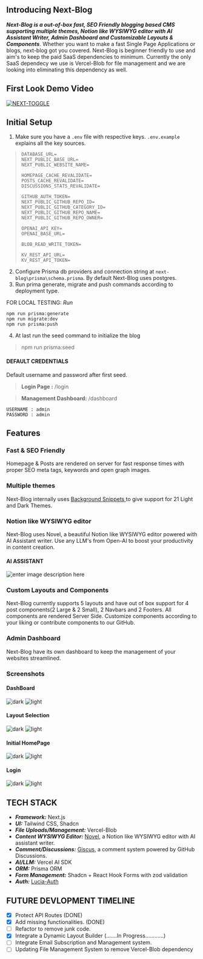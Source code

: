 ## Introducing Next-Blog

***Next-Blog is a out-of-box fast, SEO Friendly blogging based CMS supporting multiple themes, Notion like WYSIWYG editor with AI Assistant Writer, Admin Dashboard and Customizable Layouts & Components***. Whether you want to make a fast Single Page Applications or blogs, next-blog got you covered. Next-Blog is beginner friendly to use and aim's to keep the paid SaaS dependencies to minimum. Currently the only SaaS dependecy we use is Vercel-Blob for file management and we are looking into eliminating this dependency as well.
## First Look Demo Video
[![NEXT-TOGGLE](https://img.youtube.com/vi/XFdW18MOubU/0.jpg)](https://www.youtube.com/watch?v=XFdW18MOubU)

## Initial Setup

 1. Make sure you have a `.env` file with respective keys. `.env.example` explains all the key sources.

>     DATABASE_URL=
>     NEXT_PUBLIC_BASE_URL=
>     NEXT_PUBLIC_WEBSITE_NAME=
>     
>     HOMEPAGE_CACHE_REVALIDATE=
>     POSTS_CACHE_REVALIDATE=
>     DISCUSSIONS_STATS_REVALIDATE=
>     
>     GITHUB_AUTH_TOKEN=
>     NEXT_PUBLIC_GITHUB_REPO_ID=
>     NEXT_PUBLIC_GITHUB_CATEGORY_ID=
>     NEXT_PUBLIC_GITHUB_REPO_NAME=
>     NEXT_PUBLIC_GITHUB_REPO_OWNER=
>     
>     OPENAI_API_KEY=
>     OPENAI_BASE_URL=
>     
>     BLOB_READ_WRITE_TOKEN=
>     
>     KV_REST_API_URL=
>     KV_REST_API_TOKEN=

2. Configure Prisma db providers and connection string at `next-blog\prisma\schema.prisma`. By default Next-Blog uses postgres.
3. Run prima generate, migrate and push commands according to deployment type.

FOR LOCAL TESTING:
*Run*

    npm run prisma:generate
    npm run migrate:dev
    npm run prisma:push

4. At last run the seed command to initialize the blog

> npm run prisma:seed

#### DEFAULT CREDENTIALS
Default username and password after first seed.

> **Login Page :** /login


> **Management Dashboard:** /dashboard

    USERNAME : admin
    PASSWORD : admin


## Features 

### Fast & SEO Friendly

Homepage & Posts are rendered on server for fast response times with proper SEO meta tags, keywords and open graph images.

### Multiple themes

Next-Blog internally uses [Background Snippets ](https://github.com/ibelick/background-snippets)to give support for 21 Light and Dark Themes.

### Notion like WYSIWYG editor

Next-Blog uses Novel, a beautiful Notion like WYSIWYG editor powered with AI Assistant writer. Use any LLM's from Open-AI to boost your productivity in content creation.
#### AI ASSISTANT
![enter image description here](https://i.ibb.co/CbvQNFM/AI.png)

### Custom Layouts and Components

Next-Blog currently supports 5 layouts and have out of box support for 4 post components(2 Large & 2 Small), 2 Navbars and 2 Footers. All components are rendered Server Side. Customize components according to your liking or contribute components to our GitHub.

### Admin Dashboard

Next-Blog have its own dashboard to keep the management of your websites streamlined.
### Screenshots

#### DashBoard
![dark](https://i.ibb.co/J2V7D0N/dark.png)
![light](https://i.ibb.co/JmkMxtD/light.png)

#### Layout Selection
![dark](https://i.ibb.co/X230KR0/dark.png)
![light](https://i.ibb.co/WBJGXVD/light.png)

#### Initial HomePage
![dark](https://i.ibb.co/3h42Fhd/dark.png)
![light](https://i.ibb.co/rcgSG3M/light.png)

#### Login
![dark](https://i.ibb.co/H45VJnn/dark.png)
![light](https://i.ibb.co/HKJJhkt/light.png)



## TECH STACK

- ***Framework:*** Next.js
- ***UI:*** Tailwind CSS, Shadcn
- ***File Uploads/Management:*** Vercel-Blob
- ***Content WYSIWYG Editor:*** [Novel](https://github.com/steven-tey/novel), a Notion like WYSIWYG editor with AI assistant writer.
- ***Comment/Discussions:*** [Giscus](https://github.com/giscus/giscus), a comment system powered by GitHub Discussions.
- ***AI/LLM:***  Vercel AI SDK
- ***ORM:***  Prisma ORM
- ***Form Management:*** Shadcn + React Hook Forms with zod validation
- ***Auth:*** [Lucia-Auth](https://github.com/lucia-auth/lucia)


## FUTURE DEVLOPMENT TIMELINE

 - [x] Protect API Routes (DONE)
 - [x] Add missing functionalities. (DONE)
 - [ ] Refactor to remove junk code.
 - [x] Integrate a Dynamic Layout Builder (.......In Progress............)
 - [ ] Integrate Email Subscription and Management system.
 - [ ] Updating File Management System to remove Vercel-Blob dependency
